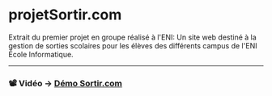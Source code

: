 # projetSortir.com
Extrait du premier projet en groupe réalisé à l'ENI: Un site web destiné à la gestion de sorties scolaires pour les élèves des différents campus de l'ENI École Informatique.

---
### 📽️ Vidéo -> <a href="https://youtu.be/3TjkpMniuCQ">Démo Sortir.com</a>
